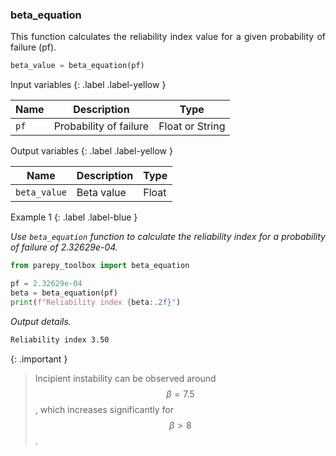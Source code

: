 <!-- ---
layout: home
parent: common_library
grand_parent: Framework
nav_order: 3
has_children: false
has_toc: false
title: beta_equation
--- -->

<!--Don't delete ths script-->
<script src = "https://polyfill.io/v3/polyfill.min.js?features=es6"></script>
<script id = "MathJax-script" async src="https://cdn.jsdelivr.net/npm/mathjax@3/es5/tex-mml-chtml.js"></script>
<!--Don't delete ths script-->

<h3>beta_equation</h3>
<p align = "justify">
    This function calculates the reliability index value for a given probability of failure (pf).
</p>

```python
beta_value = beta_equation(pf)
```

Input variables
{: .label .label-yellow }

<table style = "width:100%">
    <thead>
      <tr>
        <th>Name</th>
        <th>Description</th>
        <th>Type</th>
      </tr>
    </thead>
    <tr>
        <td><code>pf</code></td>
        <td>Probability of failure</td>
        <td>Float or String</td>
    </tr>
</table>

Output variables
{: .label .label-yellow }

<table style = "width:100%">
   <thead>
     <tr>
       <th>Name</th>
       <th>Description</th>
       <th>Type</th>
     </tr>
   </thead>
   <tr>
       <td><code>beta_value</code></td>
       <td>Beta value</td>
       <td>Float</td>
   </tr>
</table>

Example 1
{: .label .label-blue }

<p align = "justify">
    <i>Use <code>beta_equation</code> function to calculate the reliability index for a probability of failure of 2.32629e-04.</i>
</p>

```python
from parepy_toolbox import beta_equation

pf = 2.32629e-04
beta = beta_equation(pf)
print(f"Reliability index {beta:.2f}")
``` 

<p align = "justify">
    <i>Output details.</i>
</p>

```bash
Reliability index 3.50
``` 

{: .important }
> Incipient instability can be observed around $$\beta = 7.5$$, which increases significantly for $$\beta > 8$$.

